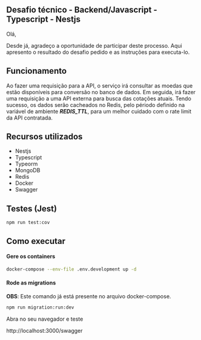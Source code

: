 
## Desafio técnico - Backend/Javascript - Typescript - Nestjs

Olá,

Desde já, agradeço a oportunidade de participar deste processo.
Aqui apresento o resultado do desafio pedido e as instruções para executa-lo.


## Funcionamento

Ao fazer uma requisição para a API, o serviço irá consultar as moedas que estão disponíveis para conversão no banco de dados. Em seguida, irá fazer uma requisição a uma API externa para busca das cotações atuais. Tendo sucesso, os dados serão cacheados no Redis, pelo périodo definido na variável de ambiente ***REDIS_TTL***, para um melhor cuidado com o rate limit da API contratada.
## Recursos utilizados

* Nestjs
* Typescript
* Typeorm
* MongoDB
* Redis
* Docker
* Swagger


## Testes (Jest)

```
npm run test:cov
```
## Como executar

#### Gere os containers
```bash
docker-compose --env-file .env.development up -d
```

#### Rode as migrations
**OBS**: Este comando já está presente no arquivo docker-compose.
```bash
npm run migration:run:dev
```


Abra no seu navegador e teste

http://localhost:3000/swagger